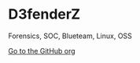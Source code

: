 # D3fenderZ

Forensics, SOC, Blueteam, Linux, OSS

[Go to the GitHub org](https://github.com/d3fenderz)
